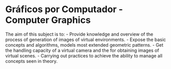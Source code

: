 # Gráficos por Computador - Computer Graphics

The aim of this subject is to:
    - Provide knowledge and overview of the process of generation of images of virtual environments.
    - Expose the basic concepts and algorithms, models most extended geometric patterns.
    - Get the handling capacity of a virtual camera and the for obtaining images of virtual scenes.
    - Carrying out practices to achieve the ability to manage all concepts seen in theory.
